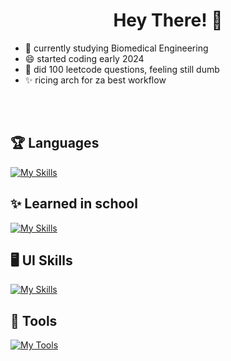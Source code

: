 # <h1 align = center>Hey There! 👋 </h1>






- 👀 currently studying Biomedical Engineering
- 😄 started coding early 2024 
- 🦀 did 100 leetcode questions, feeling still dumb
- ✨ ricing arch for za best workflow


<br></br>


## 🏆 Languages



[![My Skills](https://skillicons.dev/icons?i=py,java,dart,lua,go,rust)](https://skillicons.dev)

## ✨ Learned in school
[![My Skills](https://skillicons.dev/icons?i=cs,c,arduino,net)](https://skillicons.dev)

## 🖥️ UI Skills

[![My Skills](https://skillicons.dev/icons?i=html,css,md,flutter)](https://skillicons.dev)





## 🧰 Tools

[![My Tools](https://skillicons.dev/icons?i=obsidian,git,bash,arch,neovim)](https://skillicons.dev)



  

